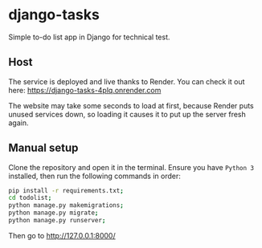 # django-tasks
Simple to-do list app in Django for technical test.

## Host

The service is deployed and live thanks to Render. You can check it out here: https://django-tasks-4plq.onrender.com

The website may take some seconds to load at first, because Render puts unused services down, so loading it causes it to put up the server fresh again.

## Manual setup

Clone the repository and open it in the terminal. Ensure you have `Python 3` installed, then run the following commands in order:

```bash
pip install -r requirements.txt;
cd todolist;
python manage.py makemigrations;
python manage.py migrate;
python manage.py runserver;
```

Then go to http://127.0.0.1:8000/

